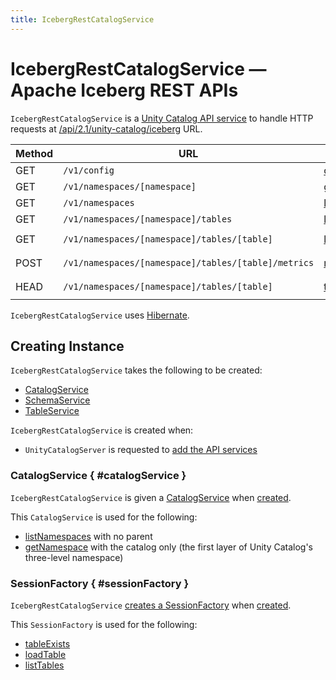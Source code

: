 ```yaml
---
title: IcebergRestCatalogService
---
```


# IcebergRestCatalogService &mdash; Apache Iceberg REST APIs

`IcebergRestCatalogService` is a [Unity Catalog API service](UnityCatalogServer.md) to handle HTTP requests at [/api/2.1/unity-catalog/iceberg](UnityCatalogServer.md#addServices) URL.

Method | URL | Handler | Params
-|-|-|-
 GET | `/v1/config` | [config](#config) | &nbsp;
 GET | `/v1/namespaces/[namespace]` | [getNamespace](#getNamespace) | `namespace`
 GET | `/v1/namespaces` | [listNamespaces](#listNamespaces) | `parent`
 GET | `/v1/namespaces/[namespace]/tables` | [listTables](#listTables) | `namespace`
 GET | `/v1/namespaces/[namespace]/tables/[table]` | [loadTable](#loadTable) | `namespace`<br>`table`
 POST | `/v1/namespaces/[namespace]/tables/[table]/metrics` | [reportMetrics](#reportMetrics) | `namespace`<br>`table`
 HEAD | `/v1/namespaces/[namespace]/tables/[table]` | [tableExists](#tableExists) | `namespace`<br>`table`

`IcebergRestCatalogService` uses [Hibernate](#sessionFactory).

## Creating Instance

`IcebergRestCatalogService` takes the following to be created:

* [CatalogService](#catalogService)
* <span id="schemaService"> [SchemaService](SchemaService.md)
* <span id="tableService"> [TableService](TableService.md)

`IcebergRestCatalogService` is created when:

* `UnityCatalogServer` is requested to [add the API services](UnityCatalogServer.md#addServices)

### CatalogService { #catalogService }

`IcebergRestCatalogService` is given a [CatalogService](CatalogService.md) when [created](#creating-instance).

This `CatalogService` is used for the following:

* [listNamespaces](#listNamespaces) with no parent
* [getNamespace](#getNamespace) with the catalog only (the first layer of Unity Catalog's three-level namespace)

### SessionFactory { #sessionFactory }

`IcebergRestCatalogService` [creates a SessionFactory](HibernateUtil.md#getSessionFactory) when [created](#creating-instance).

This `SessionFactory` is used for the following:

* [tableExists](#tableExists)
* [loadTable](#loadTable)
* [listTables](#listTables)
